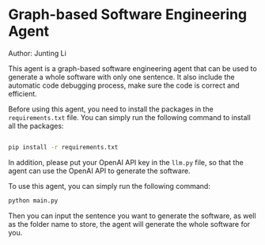 # Graph-based Software Engineering Agent

Author: Junting Li

This agent is a graph-based software engineering agent that can be used to generate a whole software with only one sentence. It also include the automatic code debugging process, make sure the code is correct and efficient.

Before using this agent, you need to install the packages in the `requirements.txt` file. You can simply run the following command to install all the packages:

```bash

pip install -r requirements.txt

```

In addition, please put your OpenAI API key in the `llm.py` file, so that the agent can use the OpenAI API to generate the software.

To use this agent, you can simply run the following command:

```python
python main.py
```

Then you can input the sentence you want to generate the software, as well as the folder name to store, the agent will generate the whole software for you.
